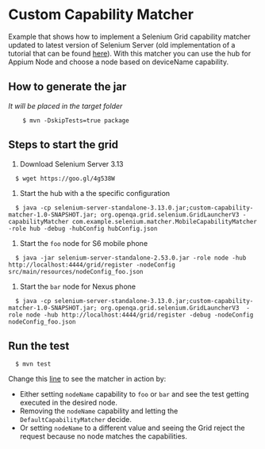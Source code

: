 # Custom Capability Matcher
Example that shows how to implement a Selenium Grid capability matcher updated to latest version of Selenium Server (old implementation of a tutorial that can be
found [here](https://rationaleemotions.wordpress.com/2014/01/19/working-with-a-custom-capability-matcher-in-the-grid/)).
With this matcher you can use the hub for Appium Node and choose a node based on deviceName capability.

## How to generate the jar
_It will be placed in the target folder_
```
    $ mvn -DskipTests=true package
```

## Steps to start the grid
1. Download Selenium Server 3.13

  ```
    $ wget https://goo.gl/4g538W
  ```
1. Start the hub with a the specific configuration

  ```
    $ java -cp selenium-server-standalone-3.13.0.jar;custom-capability-matcher-1.0-SNAPSHOT.jar; org.openqa.grid.selenium.GridLauncherV3 -capabilityMatcher com.example.selenium.matcher.MobileCapabilityMatcher -role hub -debug -hubConfig hubConfig.json
  ```
1. Start the `foo` node for S6 mobile phone

  ```
    $ java -jar selenium-server-standalone-2.53.0.jar -role node -hub http://localhost:4444/grid/register -nodeConfig src/main/resources/nodeConfig_foo.json
  ```
1. Start the `bar` node for Nexus phone

  ```
    $ java -cp selenium-server-standalone-3.13.0.jar;custom-capability-matcher-1.0-SNAPSHOT.jar; org.openqa.grid.selenium.GridLauncherV3  -role node -hub http://localhost:4444/grid/register -debug -nodeConfig nodeConfig_foo.json
  ```
  
## Run the test 
```
  $ mvn test
```
Change this [line](https://github.com/diemol/custom-capability-matcher/blob/master/src/test/java/SampleCapabilityMatcherTest.java#L17) to see the matcher in action by:
* Either setting `nodeName` capability to `foo` or `bar` and see the test getting executed in the desired node.
* Removing the `nodeName` capability and letting the `DefaultCapabilityMatcher` decide.
* Or setting `nodeName` to a different value and seeing the Grid reject the request because no node matches the capabilities.



